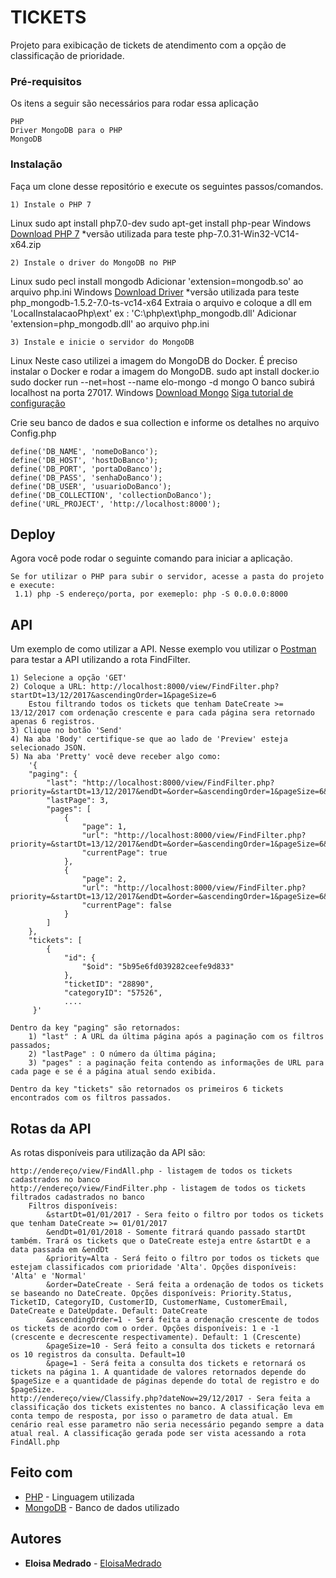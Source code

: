 # TICKETS

Projeto para exibicação de tickets de atendimento com a opção de classificação de prioridade.

### Pré-requisitos

Os itens a seguir são necessários para rodar essa aplicação

```
PHP
Driver MongoDB para o PHP
MongoDB

```

### Instalação

Faça um clone desse repositório e execute os seguintes passos/comandos.

```
1) Instale o PHP 7
```
Linux
	sudo apt install php7.0-dev
	sudo apt-get install php-pear
Windows
	[Download PHP 7](https://windows.php.net/download/) *versão utilizada para teste php-7.0.31-Win32-VC14-x64.zip

```
2) Instale o driver do MongoDB no PHP
```
Linux
	sudo pecl install mongodb
	Adicionar 'extension=mongodb.so' ao arquivo php.ini
Windows
	[Download Driver](https://windows.php.net/downloads/pecl/releases/mongodb/1.5.2/) *versão utilizada para teste php_mongodb-1.5.2-7.0-ts-vc14-x64
	Extraia o arquivo e coloque a dll em 'LocalInstalacaoPhp\ext\' ex : 'C:\php\ext\php_mongodb.dll'
	Adicionar 'extension=php_mongodb.dll' ao arquivo php.ini
	
```
3) Instale e inicie o servidor do MongoDB
```
Linux
	Neste caso utilizei a imagem do MongoDB do Docker. É preciso instalar o Docker e rodar a imagem do MongoDB.
		sudo apt install docker.io
		sudo docker run --net=host --name elo-mongo -d mongo
	O banco subirá localhost na porta 27017.
Windows
	[Download Mongo](https://www.mongodb.com/download-center?jmp=nav#atlas)
	[Siga tutorial de configuração](https://pplware.sapo.pt/tutoriais/mongodb-instalar-e-configurar-a-bd-nosql-no-windows-10/)

Crie seu banco de dados e sua collection e informe os detalhes no arquivo Config.php

```
define('DB_NAME', 'nomeDoBanco');
define('DB_HOST', 'hostDoBanco');
define('DB_PORT', 'portaDoBanco');
define('DB_PASS', 'senhaDoBanco');
define('DB_USER', 'usuarioDoBanco');
define('DB_COLLECTION', 'collectionDoBanco');
define('URL_PROJECT', 'http://localhost:8000');
```
## Deploy

Agora você pode rodar o seguinte comando para iniciar a aplicação.
```
Se for utilizar o PHP para subir o servidor, acesse a pasta do projeto e execute:
 1.1) php -S endereço/porta, por exemeplo: php -S 0.0.0.0:8000
```

## API
Um exemplo de como utilizar a API.
Nesse exemplo vou utilizar o [Postman](https://www.getpostman.com/) para testar a API utilizando a rota FindFilter.

```
1) Selecione a opção 'GET'
2) Coloque a URL: http://localhost:8000/view/FindFilter.php?startDt=13/12/2017&ascendingOrder=1&pageSize=6
	Estou filtrando todos os tickets que tenham DateCreate >= 13/12/2017 com ordenação crescente e para cada página sera retornado apenas 6 registros.
3) Clique no botão 'Send'
4) Na aba 'Body' certifique-se que ao lado de 'Preview' esteja selecionado JSON.
5) Na aba 'Pretty' você deve receber algo como:
	'{
    "paging": {
        "last": "http://localhost:8000/view/FindFilter.php?priority=&startDt=13/12/2017&endDt=&order=&ascendingOrder=1&pageSize=6&page=3",
        "lastPage": 3,
        "pages": [
            {
                "page": 1,
                "url": "http://localhost:8000/view/FindFilter.php?priority=&startDt=13/12/2017&endDt=&order=&ascendingOrder=1&pageSize=6&page=1",
                "currentPage": true
            },
            {
                "page": 2,
                "url": "http://localhost:8000/view/FindFilter.php?priority=&startDt=13/12/2017&endDt=&order=&ascendingOrder=1&pageSize=6&page=2",
                "currentPage": false
            }
        ]
    },
    "tickets": [
        {
            "id": {
                "$oid": "5b95e6fd039282ceefe9d833"
            },
            "ticketID": "28890",
            "categoryID": "57526",
            ....
     }'

Dentro da key "paging" são retornados:
	1) "last" : A URL da última página após a paginação com os filtros passados;
	2) "lastPage" : O número da última página;
	3) "pages" : a paginação feita contendo as informações de URL para cada page e se é a página atual sendo exibida.

Dentro da key "tickets" são retornados os primeiros 6 tickets encontrados com os filtros passados.

```

## Rotas da API 
As rotas disponíveis para utilização da API são:
```
http://endereço/view/FindAll.php - listagem de todos os tickets cadastrados no banco
http://endereço/view/FindFilter.php - listagem de todos os tickets filtrados cadastrados no banco
	Filtros disponíveis: 
		&startDt=01/01/2017 - Sera feito o filtro por todos os tickets que tenham DateCreate >= 01/01/2017
		&endDt=01/01/2018 - Somente fitrará quando passado startDt também. Trará os tickets que o DateCreate esteja entre &startDt e a data passada em &endDt
		&priority=Alta - Será feito o filtro por todos os tickets que estejam classificados com prioridade 'Alta'. Opções disponíveis: 'Alta' e 'Normal'
		&order=DateCreate - Será feita a ordenação de todos os tickets se baseando no DateCreate. Opções disponíveis: Priority.Status, TicketID, CategoryID, CustomerID, CustomerName, CustomerEmail, DateCreate e DateUpdate. Default: DateCreate
		&ascendingOrder=1 - Será feita a ordenação crescente de todos os tickets de acordo com o order. Opções disponíveis: 1 e -1 (crescente e decrescente respectivamente). Default: 1 (Crescente)
		&pageSize=10 - Será feito a consulta dos tickets e retornará os 10 registros da consulta. Default=10
		&page=1 - Será feita a consulta dos tickets e retornará os tickets na página 1. A quantidade de valores retornados depende do $pageSize e a quantidade de páginas depende do total de registro e do $pageSize.
http://endereço/view/Classify.php?dateNow=29/12/2017 - Sera feita a classificação dos tickets existentes no banco. A classificação leva em conta tempo de resposta, por isso o parametro de data atual. Em cenário real esse parametro não seria necessário pegando sempre a data atual real. A classificação gerada pode ser vista acessando a rota FindAll.php
```


## Feito com

* [PHP](http://php.net/) - Linguagem utilizada
* [MongoDB](https://www.mongodb.com/) - Banco de dados utilizado

## Autores

* **Eloisa Medrado** -  [EloisaMedrado](https://github.com/EloisaMedrado)
